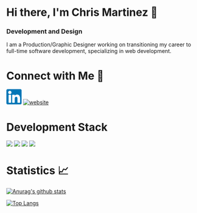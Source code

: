 # Hi there, I'm Chris Martinez 👋

### Development and Design

I am a Production/Graphic Designer working on transitioning my career to full-time software development, specializing in web development.

# Connect with Me 🤝

[<img src='https://raw.githubusercontent.com/chrisMartinezDesign/chrisMartinezDesign/main/linkedin.svg' alt='linkedin' height='40'>](https://www.linkedin.com/in/chrisMartinezDesign/) 
[<img src='https://cdn.jsdelivr.net/npm/simple-icons@3.0.1/icons/icloud.svg' alt='website' height='40'>](https://chrismartinezportfolio.netlify.app/)  

# Development Stack

![](https://img.shields.io/badge/HTML-239120?style=for-the-badge&logo=html5&logoColor=white)
![](https://img.shields.io/badge/CSS-239120?&style=for-the-badge&logo=css3&logoColor=white)
![](https://img.shields.io/badge/JavaScript-F7DF1E?style=for-the-badge&logo=javascript&logoColor=black)
![](https://img.shields.io/badge/Python-3776AB?style=for-the-badge&logo=python&logoColor=white)

# Statistics 📈

[![Anurag's github stats](https://github-readme-stats.vercel.app/api?username=chrisMartinezDesign)](https://github.com/anuraghazra/github-readme-stats)

[![Top Langs](https://github-readme-stats.vercel.app/api/top-langs/?username=chrisMartinezDesign)](https://github.com/yushi1007)


<!--
**ChrisMartinezDesign/ChrisMartinezDesign** is a ✨ _special_ ✨ repository because its `README.md` (this file) appears on your GitHub profile.

Here are some ideas to get you started:

- 🔭 I’m currently working on ...
- 🌱 I’m currently learning ...
- 👯 I’m looking to collaborate on ...
- 🤔 I’m looking for help with ...
- 💬 Ask me about ...
- 📫 How to reach me: ...
- 😄 Pronouns: ...
- ⚡ Fun fact: ...
-->
